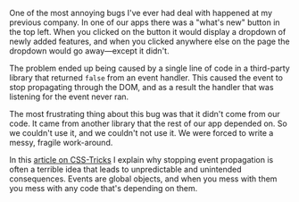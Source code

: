 One of the most annoying bugs I've ever had deal with happened at my previous company. In one of our apps there was a "what's new" button in the top left. When you clicked on the button it would display a dropdown of newly added features, and when you clicked anywhere else on the page the dropdown would go away&mdash;except it didn't.

The problem ended up being caused by a single line of code in a third-party library that returned `false` from an event handler. This caused the event to stop propagating through the DOM, and as a result the handler that was listening for the event never ran.

The most frustrating thing about this bug was that it didn't come from our code. It came from another library that the rest of our app depended on. So we couldn't use it, and we couldn't not use it. We were forced to write a messy, fragile work-around.

In this [article on CSS-Tricks](http://css-tricks.com/dangers-stopping-event-propagation/) I explain why stopping event propagation is often a terrible idea that leads to unpredictable and unintended consequences. Events are global objects, and when you mess with them you mess with any code that's depending on them.
